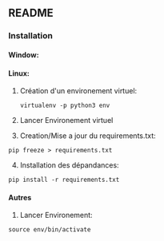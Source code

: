 ## README

### Installation
#### Window:
#### Linux:

1. Création d'un environement virtuel:

   ```virtualenv -p python3 env```

2. Lancer Environement virtuel

3. Creation/Mise a jour du requirements.txt:

```pip freeze > requirements.txt```

4. Installation des dépandances:
   
```pip install -r requirements.txt```

#### Autres

1. Lancer Environement:

```source env/bin/activate```
